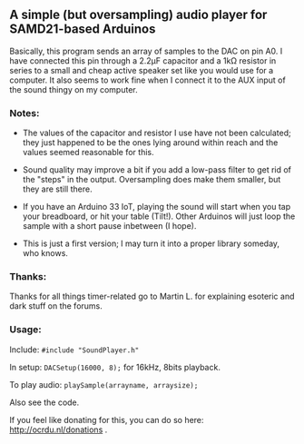 ## A simple (but oversampling) audio player for SAMD21-based Arduinos

Basically, this program sends an array of samples to the DAC on pin A0. I have connected this pin through a 2.2μF capacitor and a 1kΩ resistor in series to a small and cheap active speaker set like you would use for a computer. It also seems to work fine when I connect it to the AUX input of the sound thingy on my computer.

### Notes:

* The values of the capacitor and resistor I use have not been calculated; they just happened to be the ones lying around within reach and the values seemed reasonable for this.

* Sound quality may improve a bit if you add a low-pass filter to get rid of the "steps" in the output. Oversampling does make them smaller, but they are still there.

* If you have an Arduino 33 IoT, playing the sound will start when you tap your breadboard, or hit your table (Tilt!). Other Arduinos will just loop the sample with a short pause inbetween (I hope).

* This is just a first version; I may turn it into a proper library someday, who knows.

### Thanks:

Thanks for all things timer-related go to Martin L. for explaining esoteric and dark stuff on the forums.

### Usage:

Include: `#include "SoundPlayer.h"`

In setup: `DACSetup(16000, 8);` for 16kHz, 8bits playback.

To play audio: `playSample(arrayname, arraysize);`

Also see the code.

If you feel like donating for this, you can do so here: http://ocrdu.nl/donations .